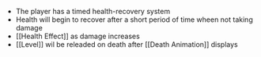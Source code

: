 - The player has a timed health-recovery system
- Health will begin to recover after a short period of time wheen not taking damage
- [[Health Effect]] as damage increases
- [[Level]] wil be releaded on death after [[Death Animation]] displays